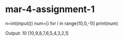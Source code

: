 # mar-4-assignment-1
n=int(input())
num=[i for i in range(10,0,-1)]
print(num)

Output:
10
[10,9,8,7,6,5,4,3,2,1]
